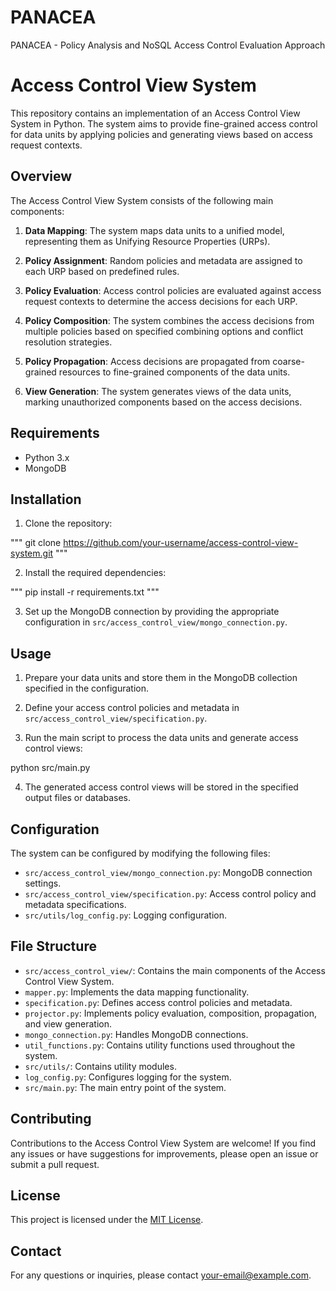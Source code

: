 # PANACEA
PANACEA - Policy Analysis and NoSQL Access Control Evaluation Approach

# Access Control View System

This repository contains an implementation of an Access Control View System in Python. The system aims to provide fine-grained access control for data units by applying policies and generating views based on access request contexts.

## Overview

The Access Control View System consists of the following main components:

1. **Data Mapping**: The system maps data units to a unified model, representing them as Unifying Resource Properties (URPs).

2. **Policy Assignment**: Random policies and metadata are assigned to each URP based on predefined rules.

3. **Policy Evaluation**: Access control policies are evaluated against access request contexts to determine the access decisions for each URP.

4. **Policy Composition**: The system combines the access decisions from multiple policies based on specified combining options and conflict resolution strategies.

5. **Policy Propagation**: Access decisions are propagated from coarse-grained resources to fine-grained components of the data units.

6. **View Generation**: The system generates views of the data units, marking unauthorized components based on the access decisions.

## Requirements

- Python 3.x
- MongoDB

## Installation

1. Clone the repository:

""" git clone https://github.com/your-username/access-control-view-system.git """

2. Install the required dependencies:

""" pip install -r requirements.txt """

3. Set up the MongoDB connection by providing the appropriate configuration in `src/access_control_view/mongo_connection.py`.

## Usage

1. Prepare your data units and store them in the MongoDB collection specified in the configuration.

2. Define your access control policies and metadata in `src/access_control_view/specification.py`.

3. Run the main script to process the data units and generate access control views:

python src/main.py

4. The generated access control views will be stored in the specified output files or databases.

## Configuration

The system can be configured by modifying the following files:

- `src/access_control_view/mongo_connection.py`: MongoDB connection settings.
- `src/access_control_view/specification.py`: Access control policy and metadata specifications.
- `src/utils/log_config.py`: Logging configuration.

## File Structure

- `src/access_control_view/`: Contains the main components of the Access Control View System.
- `mapper.py`: Implements the data mapping functionality.
- `specification.py`: Defines access control policies and metadata.
- `projector.py`: Implements policy evaluation, composition, propagation, and view generation.
- `mongo_connection.py`: Handles MongoDB connections.
- `util_functions.py`: Contains utility functions used throughout the system.
- `src/utils/`: Contains utility modules.
- `log_config.py`: Configures logging for the system.
- `src/main.py`: The main entry point of the system.

## Contributing

Contributions to the Access Control View System are welcome! If you find any issues or have suggestions for improvements, please open an issue or submit a pull request.

## License

This project is licensed under the [MIT License](LICENSE).

## Contact

For any questions or inquiries, please contact [your-email@example.com](mailto:your-email@example.com).
